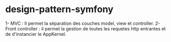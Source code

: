 # design-pattern-symfony
1- MVC : Il permet la séparation des couches model, view et controller.
2- Front controller : il permet la gestion de toutes les requetes http entrantes et de d'instancier le AppKernel.
